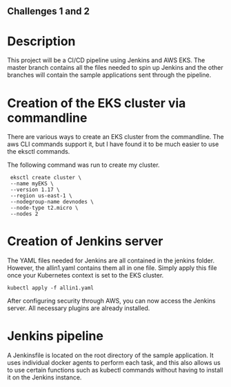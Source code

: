## Challenges 1 and 2

# Description
This project will be a CI/CD pipeline using Jenkins and AWS EKS.  The master branch contains all the files needed to spin up Jenkins and the other branches will contain the sample applications sent through the pipeline.  

# Creation of the EKS cluster via commandline
There are various ways to create an EKS cluster from the commandline.  The aws CLI commands support it, but I have found it to be much easier to use the eksctl commands.

The following command was run to create my cluster.

``` 
 eksctl create cluster \
 --name myEKS \
 --version 1.17 \
 --region us-east-1 \
 --nodegroup-name devnodes \
 --node-type t2.micro \
 --nodes 2
 ```

# Creation of Jenkins server
The YAML files needed for Jenkins are all contained in the jenkins folder.  However, the allin1.yaml contains them all in one file.  Simply apply this file once your Kubernetes context is set to the EKS cluster.

```
kubectl apply -f allin1.yaml
```

After configuring security through AWS, you can now access the Jenkins server.  All necessary plugins are already installed.


# Jenkins pipeline
A Jenkinsfile is located on the root directory of the sample application.  It uses individual docker agents to perform each task, and this also allows us to use certain functions such as kubectl commands without having to install it on the Jenkins instance.